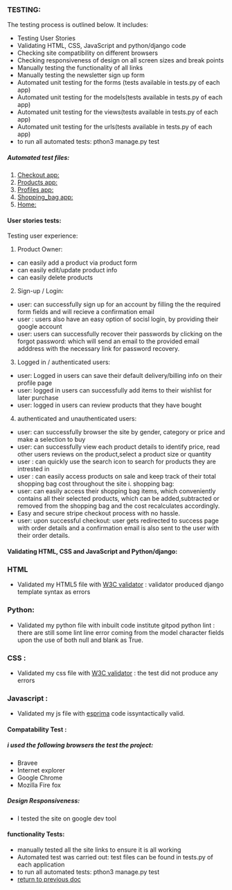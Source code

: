 ###  TESTING:
The testing process is outlined below. It includes:
* Testing User Stories
* Validating HTML, CSS, JavaScript and python/django code
* Checking site compatibility on different browsers
* Checking responsiveness of design on all screen sizes and break points
* Manually testing the functionality of all links
* Manually testing the newsletter sign up form 
* Automated unit testing for the forms (tests available in tests.py of each app)
* Automated unit testing for the models(tests available in tests.py of each app)
* Automated unit testing for the views(tests available in tests.py of each app)
* Automated unit testing for the urls(tests available in tests.py of each app)
* to run all automated tests: pthon3 manage.py test
##### Automated test files:
1. [Checkout app:](https://github.com/Teemamin/spice_ur_look/blob/master/checkout/tests.py)
2. [Products app:](https://github.com/Teemamin/spice_ur_look/blob/master/products/tests.py)
3. [Profiles app:](https://github.com/Teemamin/spice_ur_look/blob/master/profiles/tests.py)
4. [Shopping_bag app:](https://github.com/Teemamin/spice_ur_look/blob/master/shopping_bag/tests.py)
5. [Home:](https://github.com/Teemamin/spice_ur_look/blob/master/spice_ur_look/tests.py)


#### User stories tests:
Testing user experience:

1. Product Owner:
* can easily add a product via product form 
* can easily edit/update product info
* can easily delete products

2. Sign-up / Login:
* user: can successfully sign up for an account by filling the the required form fields and will recieve a confirmation email
* user : users also have an easy option of socisl login, by providing their google account
* user: users can successfully recover their passwords by clicking on the forgot password: which will send an email to
the provided email adddress with the necessary link for password recovery.
3. Logged in / authenticated users: 
* user: Logged in users can save their default delivery/billing info on their profile page
* user: logged in users can successfully add items to their wishlist for later purchase
* user: logged in users can review products that they have bought
4. authenticated and unauthenticated users:
* user: can successfully browser the site by gender, category or price and make a selection to buy
* user: can successfully view each product details to identify price, read other users reviews on the product,select a product
size or quantity
* user : can quickly use the search icon to search for products they are intrested in 
* user : can easily access products on sale and keep track of their total shopping bag cost throughout the site
i. shopping bag:
* user: can easily access their shopping bag items, which conveniently contains all their selected products, which can be 
added,subtracted or removed  from the shopping bag and the cost recalculates accordingly.
* Easy and secure stripe checkout process with no hassle.
* user: upon successful checkout: user gets redirected to success page with order details and a confirmation email is also sent to the user with their order details.


#### Validating  HTML, CSS and JavaScript and Python/django:
### HTML
* Validated my HTML5 file with  [W3C validator](https://validator.w3.org) : validator produced django template syntax as errors
### Python:
* Validated my python file with inbuilt code institute gitpod python lint : there are still some lint line error coming from the model character fields
upon the use of both null and blank as True.

### CSS :
* Validated my css file with  [W3C validator](https://jigsaw.w3.org/css-validator/validator) : the test did not produce any errors
### Javascript  :
* Validated my js file with [esprima](https://esprima.org/demo/validate.html)  code issyntactically valid.


#### Compatability Test :
##### i used the following browsers the test the project:
* Bravee
* Internet explorer
* Google Chrome
* Mozilla Fire fox

##### Design Responsiveness:
* I tested the site on google dev tool

#### functionality Tests:
* manually tested all the site links to ensure it is all working
* Automated test was carried out: test files can be found in tests.py of each application
* to run all automated tests: pthon3 manage.py test
* [return to previous doc](https://github.com/Teemamin/spice_ur_look/blob/master/README.md)




